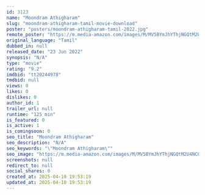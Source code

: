 ```yaml
---
id: 3123
name: "Moondram Athigharam"
slug: "moondram-athigharam-tamil-movie-download"
poster: "posters/moondram-athigharam-tamil-2022.jpg"
remote_poster: "https://m.media-amazon.com/images/M/MV5BYmJhYThjNGQtM2U4NC00M2JiLWFmMmYtYzZkZTJkNzNkMTZjXkEyXkFqcGdeQXVyMDU2NjAwNg@@._V1_SX300.jpg"
original_language: "Tamil"
dubbed_in: null
released_date: "23 Jun 2022"
synopsis: "N/A"
type: "movie"
rating: "9.2"
imdbid: "tt20244978"
tmdbid: null
views: 0
likes: 0
dislikes: 0
author_id: 1
trailer_url: null
runtime: "125 min"
is_featured: 0
is_active: 1
is_comingsoon: 0
seo_title: "Moondram Athigharam"
seo_description: "N/A"
seo_keywords: "\"Moondram Athigharam\""
seo_image: "https://m.media-amazon.com/images/M/MV5BYmJhYThjNGQtM2U4NC00M2JiLWFmMmYtYzZkZTJkNzNkMTZjXkEyXkFqcGdeQXVyMDU2NjAwNg@@._V1_SX300.jpg"
screenshots: null
redirect_to: null
social_shares: 0
created_at: 2025-04-10 19:53:19
updated_at: 2025-04-10 19:53:19
---
```


